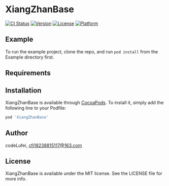 # XiangZhanBase

[![CI Status](http://img.shields.io/travis/codeLufei/XiangZhanBase.svg?style=flat)](https://travis-ci.org/codeLufei/XiangZhanBase)
[![Version](https://img.shields.io/cocoapods/v/XiangZhanBase.svg?style=flat)](http://cocoapods.org/pods/XiangZhanBase)
[![License](https://img.shields.io/cocoapods/l/XiangZhanBase.svg?style=flat)](http://cocoapods.org/pods/XiangZhanBase)
[![Platform](https://img.shields.io/cocoapods/p/XiangZhanBase.svg?style=flat)](http://cocoapods.org/pods/XiangZhanBase)

## Example

To run the example project, clone the repo, and run `pod install` from the Example directory first.

## Requirements

## Installation

XiangZhanBase is available through [CocoaPods](http://cocoapods.org). To install
it, simply add the following line to your Podfile:

```ruby
pod 'XiangZhanBase'
```

## Author

codeLufei, cfj18238815117@163.com

## License

XiangZhanBase is available under the MIT license. See the LICENSE file for more info.
